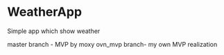 # WeatherApp
Simple app which show weather

master branch - MVP by moxy
ovn_mvp branch- my own MVP realization
